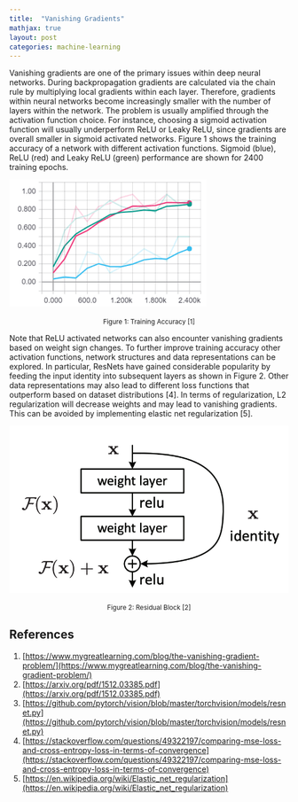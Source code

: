 ```yaml
---
title:  "Vanishing Gradients"
mathjax: true
layout: post
categories: machine-learning
---
```


Vanishing gradients are one of the primary issues within deep neural networks. During backpropagation gradients are calculated via the chain rule by multiplying local gradients within each layer. Therefore, gradients within neural networks become increasingly smaller with the number of layers within the network. The problem is usually amplified through the activation function choice. For instance, choosing a sigmoid activation function will usually underperform ReLU or Leaky ReLU, since gradients are overall smaller in sigmoid activated networks. Figure 1 shows the training accuracy of a network with different activation functions. Sigmoid (blue), ReLU (red) and Leaky ReLU (green) performance are shown for 2400 training epochs.


![Vanish](/assets/img/vanish.png)
<small><center>Figure 1: Training Accuracy [1]</center></small>

Note that ReLU activated networks can also encounter vanishing gradients based on weight sign changes. To further improve training accuracy other activation functions, network structures and data representations can be explored. In particular, ResNets have gained considerable popularity by feeding the input identity into subsequent layers as shown in Figure 2. Other data representations may also lead to different loss functions that outperform based on dataset distributions [4]. In terms of regularization, L2 regularization will decrease weights and may lead to vanishing gradients. This can be avoided by implementing elastic net regularization [5].

![Vanish](/assets/img/resblock.png)
<small><center>Figure 2: Residual Block [2]</center></small>


## References

1. [https://www.mygreatlearning.com/blog/the-vanishing-gradient-problem/](https://www.mygreatlearning.com/blog/the-vanishing-gradient-problem/)
2. [https://arxiv.org/pdf/1512.03385.pdf](https://arxiv.org/pdf/1512.03385.pdf)
3. [https://github.com/pytorch/vision/blob/master/torchvision/models/resnet.py](https://github.com/pytorch/vision/blob/master/torchvision/models/resnet.py)
4. [https://stackoverflow.com/questions/49322197/comparing-mse-loss-and-cross-entropy-loss-in-terms-of-convergence](https://stackoverflow.com/questions/49322197/comparing-mse-loss-and-cross-entropy-loss-in-terms-of-convergence)
5. [https://en.wikipedia.org/wiki/Elastic_net_regularization](https://en.wikipedia.org/wiki/Elastic_net_regularization)